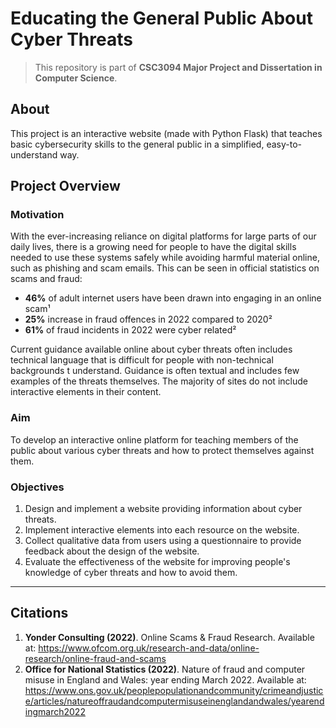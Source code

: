 # Educating the General Public About Cyber Threats

> This repository is part of **CSC3094 Major Project and Dissertation in Computer Science**.

## About

This project is an interactive website (made with Python Flask) that teaches basic cybersecurity skills to the general
public in a simplified,
easy-to-understand way.

## Project Overview

### Motivation

With the ever-increasing reliance on digital platforms for large parts of our daily lives, there is a growing need for
people to have the digital skills needed to use these systems safely while avoiding harmful material online, such as
phishing and scam emails. This can be seen in official statistics on scams and fraud:

- **46%** of adult internet users have been drawn into engaging in an online scam¹
- **25%** increase in fraud offences in 2022 compared to 2020²
- **61%** of fraud incidents in 2022 were cyber related²

Current guidance available online about cyber threats often includes technical language that is difficult for people
with non-technical backgrounds t understand. Guidance is often textual and includes few examples of the threats
themselves. The majority of sites do not include interactive elements in their content.

### Aim

To develop an interactive online platform for teaching members of the public about various cyber threats and how to
protect themselves against them.

### Objectives

1) Design and implement a website providing information about cyber threats.
2) Implement interactive elements into each resource on the website.
3) Collect qualitative data from users using a questionnaire to provide feedback about the design of the website.
4) Evaluate the effectiveness of the website for improving people's knowledge of cyber threats and how to avoid them.

------------------------------------------------------------------------------------------------------------------------

## Citations

1) **Yonder Consulting (2022)**. Online Scams & Fraud Research.
   Available at: https://www.ofcom.org.uk/research-and-data/online-research/online-fraud-and-scams
2) **Office for National Statistics (2022)**. Nature of fraud and computer misuse in England and Wales:
   year ending March 2022. Available
   at: https://www.ons.gov.uk/peoplepopulationandcommunity/crimeandjustice/articles/natureoffraudandcomputermisuseinenglandandwales/yearendingmarch2022